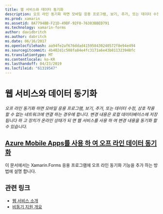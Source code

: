 ```yaml
---
title: 웹 서비스와 데이터 동기화
description: 오프 라인 동기화 하면 모바일 응용 프로그램, 보기, 추가, 또는 데이터 수정, 상호 작용할 수 없는 네트워크에 연결 하는 경우에 합니다. 변경 내용은 로컬 데이터베이스에 저장 됩니다 하 고 장치가 온라인 상태가 되 면 웹 서비스를 사용 하 여 변경 내용을 동기화 할 수 있습니다.
ms.prod: xamarin
ms.assetid: 8A7794BB-F21D-49BF-92F0-76383BBED791
ms.technology: xamarin-forms
author: davidbritch
ms.author: dabritch
ms.date: 06/16/2017
ms.openlocfilehash: aa94fe2af676ddad415958430240572f8e94e494
ms.sourcegitcommit: 4b402d1c508fa84e4fc3171a6e43b811323948fc
ms.translationtype: MT
ms.contentlocale: ko-KR
ms.lasthandoff: 04/23/2019
ms.locfileid: "61319547"
---
```

# <a name="synchronizing-data-with-web-services"></a>웹 서비스와 데이터 동기화

_오프 라인 동기화 하면 모바일 응용 프로그램, 보기, 추가, 또는 데이터 수정, 상호 작용할 수 없는 네트워크에 연결 하는 경우에 합니다. 변경 내용은 로컬 데이터베이스에 저장 됩니다 하 고 장치가 온라인 상태가 되 면 웹 서비스를 사용 하 여 변경 내용을 동기화 할 수 있습니다._

## <a name="synchronizing-offline-data-with-azure-mobile-appsazure-mobile-appsmd"></a>[Azure Mobile Apps를 사용 하 여 오프 라인 데이터 동기화](azure-mobile-apps.md)

이 문서에서는 Xamarin.Forms 응용 프로그램에 오프 라인 동기화 기능을 추가 하는 방법에 설명 합니다.



## <a name="related-links"></a>관련 링크

- [웹 서비스 소개](~/cross-platform/data-cloud/web-services/index.md)
- [비동기 지원 개요](~/cross-platform/platform/async.md)
